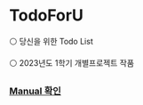 # TodoForU
⚪ 당신을 위한 Todo List
</p>
⚪ 2023년도 1학기 개별프로젝트 작품
</p>

### [Manual 확인](https://github.com/jemin0619/TodoForU/blob/main/Manual.pdf)

